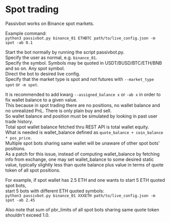 # Spot trading

Passivbot works on Binance spot markets.

Example command:  
`python3 passivbot.py binance_01 ETHBTC path/to/live_config.json -m spot -ab 0.1`  

Start the bot normally by running the script passivbot.py.  
Specify the user as normal, e.g. `binance_01`.  
Specify the symbol.  Symbols may be quoted in USDT/BUSD/BTC/ETH/BNB and so on.  Any spot symbol.  
Direct the bot to desired live config.  
Specify that the market type is spot and not futures with `--market_type spot` or `-m spot`.  

It is recommended to add kwarg `--assigned_balance x` or `-ab x` in order to fix wallet balance to a given value.  
This because in spot trading there are no positions, no wallet balance and no unrealized PnL.  There is only plain buy and sell.  
So wallet balance and position must be simulated by looking in past user trade history.  
Total spot wallet balance fetched thru REST API is total wallet equity.  
What is needed is wallet_balance defined as `quote_balance + coin_balance * pos_price`.  
Multiple spot bots sharing same wallet will be unaware of other spot bots' positions.  
As a patch for this issue, instead of computing wallet_balance by fetching info from exchange, one may set wallet_balance to some desired static value, typically slightly less than quote balance plus value in terms of quote token of all spot positions.

For example, if spot wallet has 2.5 ETH and one wants to start 5 ETH quoted spot bots,  
start 5 bots with different ETH quoted symbols:  
`python3 passivbot.py binance_01 XXXETH path/to/live_config.json -m spot -ab 2.45`  

Also note that sum of pbr_limits of all spot bots sharing same quote token shouldn't exceed 1.0.
